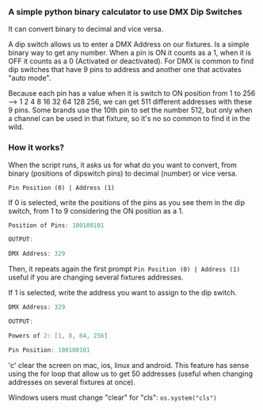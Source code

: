 ### A simple python binary calculator to use DMX Dip Switches
It can convert binary to decimal and vice versa.

A dip switch allows us to enter a DMX Address on our fixtures. Is a simple binary way to get any number. When a pin is ON it counts as a 1, when it is OFF it counts as a 0 (Activated or deactivated).
For DMX is common to find dip switches that have 9 pins to address and another one that activates "auto mode". 

Because each pin has a value when it is switch to ON position from 1 to 256 --> 1 2 4 8 16 32 64 128 256, we can get 511 different addresses with these 9 pins. Some brands use the 10th pin to set the number 512, but only when a channel can be used in that fixture, so it's no so common to find it in the wild.

###  How it works?
When the script runs, it asks us for what do you want to convert, from binary (positions of dipswitch pins) to decimal (number) or vice versa.

`Pin Position (0) | Address (1)`

If 0 is selected, write the positions of the pins as you see them in the dip switch, from 1 to 9 considering the ON position as a 1.
```c++
Position of Pins: 100100101

OUTPUT:

DMX Address: 329
```

Then, it repeats again the first prompt `Pin Position (0) | Address (1)` useful if you are changing several fixtures addresses.

If 1 is selected, write the address you want to assign to the dip switch.
```c++
DMX Address: 329

OUTPUT:

Powers of 2: [1, 8, 64, 256]

Pin Position: 100100101
```

'c' clear the screen on mac, ios, linux and android. This feature has sense using the for loop that allow us to get 50 addresses (useful when changing addresses on several fixtures at once).

Windows users must change "clear" for "cls":
`os.system("cls")`
